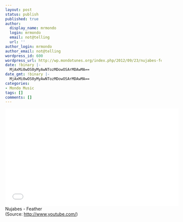 ```yaml
---
layout: post
status: publish
published: true
author:
  display_name: mrmondo
  login: mrmondo
  email: not@telling
  url: ''
author_login: mrmondo
author_email: not@telling
wordpress_id: 600
wordpress_url: http://wp.mondotunes.org/index.php/2012/09/23/nujabes-feather/
date: !binary |-
  MjAxMi0wOS0yMyAwNTozMDowOSArMDAwMA==
date_gmt: !binary |-
  MjAxMi0wOS0yMyAwNTozMDowOSArMDAwMA==
categories:
- Mondo Music
tags: []
comments: []
---
```

<iframe width="560" height="315" src="//www.youtube.com/embed/P5-2-jD-42Q" frameborder="0"> </iframe>
Nujabes - Feather
<div class="attribution">(<span>Source:</span> <a href="http://www.youtube.com/">http://www.youtube.com/</a>)</div>
